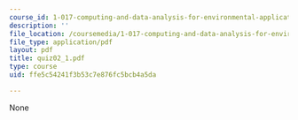 ```yaml
---
course_id: 1-017-computing-and-data-analysis-for-environmental-applications-fall-2003
description: ''
file_location: /coursemedia/1-017-computing-and-data-analysis-for-environmental-applications-fall-2003/ffe5c54241f3b53c7e876fc5bcb4a5da_quiz02_1.pdf
file_type: application/pdf
layout: pdf
title: quiz02_1.pdf
type: course
uid: ffe5c54241f3b53c7e876fc5bcb4a5da

---
```

None